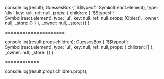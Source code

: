 console.log(result);
GuessesBox
{
  '$$typeof': Symbol(react.element),
  type: 'div',
  key: null,
  ref: null,
  props:
   { children:
      { '$$typeof': Symbol(react.element),
        type: 'ul',
        key: null,
        ref: null,
        props: [Object],
        _owner: null,
        _store: {} } },
  _owner: null,
  _store: {}
  }

  =====================

  console.log(result.props.children);
  GuessesBox
{ '$$typeof': Symbol(react.element),
  type: 'ul',
  key: null,
  ref: null,
  props: { children: [] },
  _owner: null,
  _store: {} }

============

console.log(result.props.children.props);

